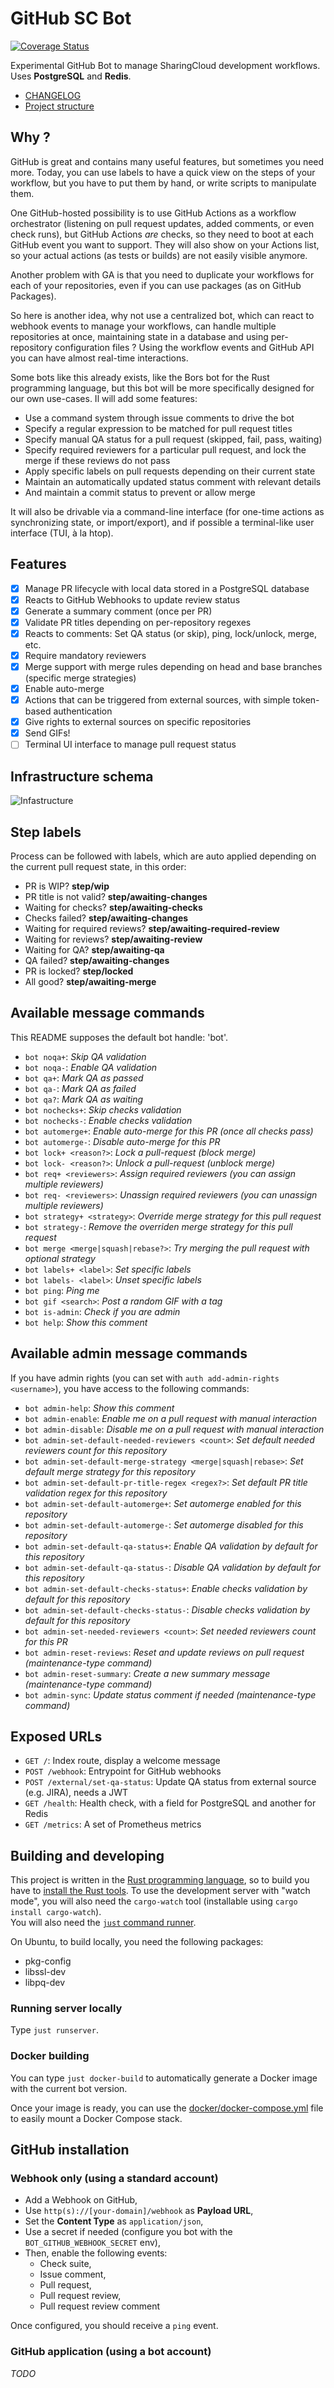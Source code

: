 # GitHub SC Bot

[![Coverage Status](https://coveralls.io/repos/github/sharingcloud/github-scbot/badge.svg)](https://coveralls.io/github/sharingcloud/github-scbot)

Experimental GitHub Bot to manage SharingCloud development workflows.  
Uses **PostgreSQL** and **Redis**.

- [CHANGELOG](./CHANGELOG.md)
- [Project structure](./docs/PROJECT_STRUCTURE.md)

## Why ?

GitHub is great and contains many useful features, but sometimes you need more.
Today, you can use labels to have a quick view on the steps of your workflow,
but you have to put them by hand, or write scripts to manipulate them.

One GitHub-hosted possibility is to use GitHub Actions as a workflow orchestrator
(listening on pull request updates, added comments, or even check runs), but GitHub Actions _are_ checks,
so they need to boot at each GitHub event you want to support. They will also show on your Actions list,
so your actual actions (as tests or builds) are not easily visible anymore.

Another problem with GA is that you need to duplicate your workflows for each of your repositories, even if you can use packages
(as on GitHub Packages).

So here is another idea, why not use a centralized bot, which can react to webhook events to manage your workflows, can handle multiple repositories at once,
maintaining state in a database and using per-repository configuration files ? Using the workflow events and GitHub API you can have almost real-time interactions.

Some bots like this already exists, like the Bors bot for the Rust programming language, but this bot will be more specifically designed for our own use-cases.
Il will add some features:

- Use a command system through issue comments to drive the bot
- Specify a regular expression to be matched for pull request titles
- Specify manual QA status for a pull request (skipped, fail, pass, waiting)
- Specify required reviewers for a particular pull request, and lock the merge if these reviews do not pass
- Apply specific labels on pull requests depending on their current state
- Maintain an automatically updated status comment with relevant details
- And maintain a commit status to prevent or allow merge

It will also be drivable via a command-line interface (for one-time actions as synchronizing state, or
import/export), and if possible a terminal-like user interface (TUI, à la htop).

## Features

- [x] Manage PR lifecycle with local data stored in a PostgreSQL database
- [x] Reacts to GitHub Webhooks to update review status
- [x] Generate a summary comment (once per PR)
- [x] Validate PR titles depending on per-repository regexes
- [x] Reacts to comments: Set QA status (or skip), ping, lock/unlock, merge, etc.
- [x] Require mandatory reviewers
- [x] Merge support with merge rules depending on head and base branches (specific merge strategies)
- [x] Enable auto-merge
- [x] Actions that can be triggered from external sources, with simple token-based authentication
- [x] Give rights to external sources on specific repositories
- [x] Send GIFs!
- [ ] Terminal UI interface to manage pull request status

## Infrastructure schema

![Infastructure](./docs/infrastructure.svg)

## Step labels

Process can be followed with labels, which are auto applied depending on the current pull request state, in this order:

- PR is WIP? **step/wip**
- PR title is not valid? **step/awaiting-changes**
- Waiting for checks? **step/awaiting-checks**
- Checks failed? **step/awaiting-changes**
- Waiting for required reviews? **step/awaiting-required-review**
- Waiting for reviews? **step/awaiting-review**
- Waiting for QA? **step/awaiting-qa**
- QA failed? **step/awaiting-changes**
- PR is locked? **step/locked**
- All good? **step/awaiting-merge**

## Available message commands

This README supposes the default bot handle: 'bot'.

- `bot noqa+`: _Skip QA validation_
- `bot noqa-`: _Enable QA validation_
- `bot qa+`: _Mark QA as passed_
- `bot qa-`: _Mark QA as failed_
- `bot qa?`: _Mark QA as waiting_
- `bot nochecks+`: _Skip checks validation_
- `bot nochecks-`: _Enable checks validation_
- `bot automerge+`: _Enable auto-merge for this PR (once all checks pass)_
- `bot automerge-`: _Disable auto-merge for this PR_
- `bot lock+ <reason?>`: _Lock a pull-request (block merge)_
- `bot lock- <reason?>`: _Unlock a pull-request (unblock merge)_
- `bot req+ <reviewers>`: _Assign required reviewers (you can assign multiple reviewers)_
- `bot req- <reviewers>`: _Unassign required reviewers (you can unassign multiple reviewers)_
- `bot strategy+ <strategy>`: _Override merge strategy for this pull request_
- `bot strategy-`: _Remove the overriden merge strategy for this pull request_
- `bot merge <merge|squash|rebase?>`: _Try merging the pull request with optional strategy_
- `bot labels+ <label>`: _Set specific labels_
- `bot labels- <label>`: _Unset specific labels_
- `bot ping`: _Ping me_
- `bot gif <search>`: _Post a random GIF with a tag_
- `bot is-admin`: _Check if you are admin_
- `bot help`: _Show this comment_

## Available admin message commands

If you have admin rights (you can set with `auth add-admin-rights <username>`), you have access to the following commands:

- `bot admin-help`: _Show this comment_
- `bot admin-enable`: _Enable me on a pull request with manual interaction_
- `bot admin-disable`: _Disable me on a pull request with manual interaction_
- `bot admin-set-default-needed-reviewers <count>`: _Set default needed reviewers count for this repository_
- `bot admin-set-default-merge-strategy <merge|squash|rebase>`: _Set default merge strategy for this repository_
- `bot admin-set-default-pr-title-regex <regex?>`: _Set default PR title validation regex for this repository_
- `bot admin-set-default-automerge+`: _Set automerge enabled for this repository_
- `bot admin-set-default-automerge-`: _Set automerge disabled for this repository_
- `bot admin-set-default-qa-status+`: _Enable QA validation by default for this repository_
- `bot admin-set-default-qa-status-`: _Disable QA validation by default for this repository_
- `bot admin-set-default-checks-status+`: _Enable checks validation by default for this repository_
- `bot admin-set-default-checks-status-`: _Disable checks validation by default for this repository_
- `bot admin-set-needed-reviewers <count>`: _Set needed reviewers count for this PR_
- `bot admin-reset-reviews`: _Reset and update reviews on pull request (maintenance-type command)_
- `bot admin-reset-summary`: _Create a new summary message (maintenance-type command)_
- `bot admin-sync`: _Update status comment if needed (maintenance-type command)_

## Exposed URLs

- `GET /`: Index route, display a welcome message  
- `POST /webhook`: Entrypoint for GitHub webhooks
- `POST /external/set-qa-status`: Update QA status from external source (e.g. JIRA), needs a JWT
- `GET /health`: Health check, with a field for PostgreSQL and another for Redis
- `GET /metrics`: A set of Prometheus metrics

## Building and developing

This project is written in the [Rust programming language](https://www.rust-lang.org/), so to build you have to [install the Rust tools](https://www.rust-lang.org/tools/install).
To use the development server with "watch mode", you will also need the `cargo-watch` tool (installable using `cargo install cargo-watch`).  
You will also need the [`just` command runner](https://github.com/casey/just).

On Ubuntu, to build locally, you need the following packages:

- pkg-config
- libssl-dev
- libpq-dev

### Running server locally

Type `just runserver`.

### Docker building

You can type `just docker-build` to automatically generate a Docker image with the current bot version.

Once your image is ready, you can use the [docker/docker-compose.yml](./docker/docker-compose.yml) file to easily mount a Docker Compose stack.

## GitHub installation

### Webhook only (using a standard account)

- Add a Webhook on GitHub,
- Use `http(s)://[your-domain]/webhook` as **Payload URL**,
- Set the **Content Type** as `application/json`,
- Use a secret if needed (configure you bot with the `BOT_GITHUB_WEBHOOK_SECRET` env),
- Then, enable the following events:
    - Check suite,
    - Issue comment,
    - Pull request,
    - Pull request review,
    - Pull request review comment

Once configured, you should receive a `ping` event.

### GitHub application (using a bot account)

*TODO*
